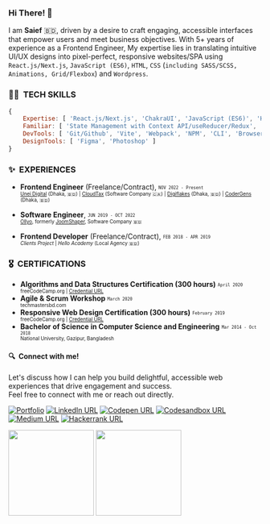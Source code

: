 <!-- ![visitors](https://visitor-badge.glitch.me/badge?page_id=iamsief.iamsaief) -->

### Hi There! 👋

I am **Saief** 🇧🇩, driven by a desire to craft engaging, accessible interfaces that empower users and meet business objectives. With 5+ years of experience as a Frontend Engineer, My expertise lies in translating intuitive UI/UX designs into pixel-perfect, responsive websites/SPA using `React.js/Next.js`, `JavaScript (ES6)`, `HTML`, `CSS` (`including SASS/SCSS, Animations, Grid/Flexbox`) and `Wordpress`.

### 🧑‍💻&nbsp; TECH SKILLS
<!-- 
<table>
    <tr>
        <td>Frontend</td>
        <td>JavaScript (ES6), ReactJS, HTML, CSS, SASS/SCSS, Bootstrap, TailwindCSS.</td>
    </tr>
    <tr>
        <td>Familiar</td>
        <td>NextJS, ChakraUI, GSAP, Framer-Motion, Redux, Redux-toolkit, REST api, <br/> PHP, WordPress, Page Building Tools, Design Systems, Storybook.</td>
    </tr>
    <tr>
        <td>Dev Tools</td>
        <td>Git/Github, Vite, Webpack, NPM, CLI, Browser dev tools, JIRA, Slack.</td>
    </tr>
    <tr>
        <td>Design Tools</td>
        <td>Figma, Photoshop, Sketch, Adobe XD.</td>
    </tr>
</table>
-->

```javascript
{
    Expertise: [ 'React.js/Next.js', 'ChakraUI', 'JavaScript (ES6)', 'HTML', 'CSS (SASS/SCSS)', 'TailwindCSS', 'Bootstrap' ],
    Familiar: [ 'State Management with Context API/useReducer/Redux', 'REST API', 'PHP', 'WordPress', 'Page Building Tools', 'GSAP', 'Framer Motion', 'Design Systems' ],
    DevTools: [ 'Git/Github', 'Vite', 'Webpack', 'NPM', 'CLI', 'Browser dev tools' ],
    DesignTools: [ 'Figma', 'Photoshop' ]
}
```

### ✨&nbsp; EXPERIENCES

- **Frontend Engineer** (Freelance/Contract), <sub><sup>`NOV 2022 - Present`</sub></sup> <br/> <sub><sup> [Unei Digital](https://unei.io/) (Dhaka, 🇧🇩) | [CloudTax](https://www.cloudtax.ca/) (Software Company 🇨🇦) | [Digiflakes](https://digiiflakes.com/) (Dhaka, 🇧🇩) | [CoderGens](https://www.upwork.com/agencies/703257836676063232/) (Dhaka, 🇧🇩)</sub></sup>

- **Software Engineer**, <sub><sup>`JUN 2019 - OCT 2022`</sup></sub> <br/> <sub><sup>[Ollyo](https://ollyo.com/), formerly [JoomShaper](https://www.joomshaper.com/), Software Company 🇧🇩</sup></sub>

- **Frontend Developer** (Freelance/Contract), <sub><sup>`FEB 2018 - APR 2019`</sup></sub> <br/> <sub><sup> _Clients Project_ | _Hello Academy_ (Local Agency 🇧🇩)</sup></sub>

### 🎖️&nbsp; CERTIFICATIONS

- **Algorithms and Data Structures Certification (300 hours)** <sub><sup>`April 2020` <br/> freeCodeCamp.org | [Credential URL](https://www.freecodecamp.org/certification/saiefalemon/javascript-algorithms-and-data-structures)</sup></sub>
- **Agile & Scrum Workshop** <sub><sup>`March 2020` <br/> techmastersbd.com </sup></sub>
- **Responsive Web Design Certification (300 hours)** <sub><sup>`February 2019`<br/> freeCodeCamp.org | [Credential URL](https://www.freecodecamp.org/certification/saiefalemon/responsive-web-design)</sup></sub>
- **Bachelor of Science in Computer Science and Engineering** <sub><sup>`Mar 2014 - Oct 2018` <br/>National University, Gazipur, Bangladesh</sup></sub>

#### 🔍&nbsp; Connect with me!

Let's discuss how I can help you build delightful, accessible web experiences that drive engagement and success. <br/>
Feel free to connect with me or reach out directly.

<!--[![Gmail URL](https://img.shields.io/badge/social--badge?style=social&label=email&logo=gmail)](mailto:saiefalemon@gmail.com)-->
[![Portfolio](https://img.shields.io/badge/social--badge?style=social&label=🌐%20Portfolio)](https://iamsaief.com/)
[![LinkedIn URL](https://img.shields.io/badge/social--badge?style=social&label=LinkedIn&logo=linkedin)](https://www.linkedin.com/in/saiefalemon)
[![Codepen URL](https://img.shields.io/badge/social--badge?style=social&label=Codepen&logo=codepen)](https://www.codepen.io/iamsaief)
[![Codesandbox URL](https://img.shields.io/badge/social--badge?style=social&label=Codesandbox&logo=codesandbox)](https://codesandbox.io/u/iamsaief) 
[![Medium URL](https://img.shields.io/badge/social--badge?style=social&label=medium&logo=medium)](https://medium.com/@saiefalemon)
[![Hackerrank URL](https://img.shields.io/badge/social--badge?style=social&label=HackerRank&logo=hackerrank)](https://www.hackerrank.com/saiefalemon)

<div>
<img height="170em" src="https://github-readme-stats-sigma-five.vercel.app/api/top-langs/?username=iamsaief&exclude_repo=KNN-Image-Classification&show_icons=true&hide_border=true&layout=compact&langs_count=8&theme=tokyonight"/>
<img height="170em" src="https://github-readme-stats-sigma-five.vercel.app/api?username=iamsaief&show_icons=true&hide_border=true&&count_private=true&include_all_commits=true&theme=tokyonight" />
</div>
